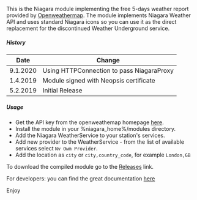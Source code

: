 
This is the Niagara module implementing the free 5-days weather report provided
by [Openweathermap](https://github.com/neopsis/niagara-weather.git). The module 
implements Niagara Weather API and uses standard Niagara icons so you can use 
it as the direct replacement for the discontinued Weather Underground service. 

##### History

| Date      |   Change                                    |
| ----------| --------------------------------------------|
| 9.1.2020  | Using HTTPConnection to pass NiagaraProxy   |
| 1.4.2019  | Module signed with Neopsis certificate      |
| 5.2.2019  | Initial Release                             |   


##### Usage

* Get the API key from the openweathemap homepage [here](https://openweathermap.org/appid).
* Install the module in your %niagara_home%/modules directory. 
* Add the Niagara WeatherService to your station's services. 
* Add new provider to the WeatherService - from the list of available
  services select `Nv Owm Provider`. 
* Add the location as `city`  or `city,country_code`, for example `London,GB`

To download the compiled module go to the 
[Releases](https://github.com/neopsis/niagara-weather/releases) link.

For developers: you can find the great documentation 
[here](https://godoc.org/github.com/briandowns/openweathermap)

Enjoy
